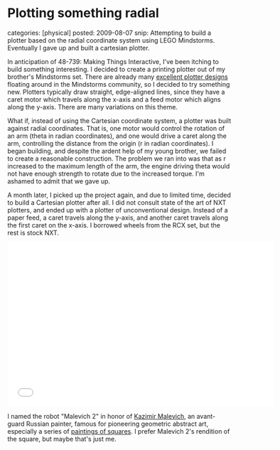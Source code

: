 Plotting something radial
=========================
categories: [physical]
posted: 2009-08-07
snip: Attempting to build a plotter based on the radial coordinate system using LEGO
  Mindstorms. Eventually I gave up and built a cartesian plotter.



In anticipation of 48-739: Making Things Interactive, I've been itching to
build something interesting. I decided to create a printing plotter out of my
brother's Mindstorms set. There are already many [excellent plotter designs][]
floating around in the Mindstorms community, so I decided to try something new.
Plotters typically draw straight, edge-aligned lines, since they have a caret
motor which travels along the x-axis and a feed motor which aligns along the
y-axis. There are many variations on this theme. 

What if, instead of using the Cartesian coordinate system, a plotter was built
against radial coordinates. That is, one motor would control the rotation of an
arm (theta in radian coordinates), and one would drive a caret along the arm,
controlling the distance from the origin (r in radian coordinates). I began
building, and despite the ardent help of my young brother, we failed to create
a reasonable construction. The problem we ran into was that as r increased to
the maximum length of the arm, the engine driving theta would not have enough
strength to rotate due to the increased torque. I'm ashamed to admit that we
gave up. 

A month later, I picked up the project again, and due to limited time, decided
to build a Cartesian plotter after all.  I did not consult state of the art of
NXT plotters, and ended up with a plotter of unconventional design. Instead of
a paper feed, a caret travels along the y-axis, and another caret travels along
the first caret on the x-axis. I borrowed wheels from the RCX set, but the rest
is stock NXT. 

<iframe title="YouTube video player" width="600" height="368"
  src="//www.youtube.com/embed/tZhqjrHSIfE" frameborder="0"
  allowfullscreen></iframe>

I named the robot "Malevich 2" in honor of [Kazimir Malevich][], an avant-guard
Russian painter, famous for pioneering geometric abstract art, especially a
series of [paintings of squares][]. I prefer Malevich 2's rendition of the
square, but maybe that's just me.

  [excellent plotter designs]: http://www.norgesgade14.dk/plotter.php
  [Kazimir Malevich]: http://en.wikipedia.org/wiki/Kazimir_Malevich
  [paintings of squares]: http://en.wikipedia.org/wiki/File:Malevich.black-square.jpg

